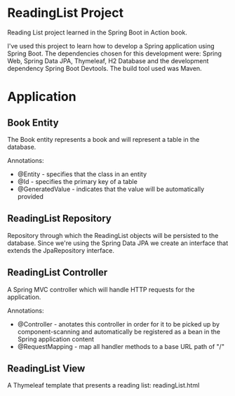 # ReadingList Project

Reading List project learned in the Spring Boot in Action book.

I've used this project to learn how to develop a Spring application using Spring Boot. The dependencies chosen for this development were: Spring Web, Spring Data JPA, Thymeleaf, H2 Database and the development dependency Spring Boot Devtools. The build tool used was Maven. 

# Application

## Book Entity

The Book entity represents a book and will represent a table in the database.

Annotations:
* @Entity - specifies that the class in an entity
* @Id - specifies the primary key of a table
* @GeneratedValue - indicates that the value will be automatically provided

## ReadingList Repository

Repository through which the ReadingList objects will be persisted to the database. Since we're using the Spring Data JPA we create an interface that extends the JpaRepository interface.

## ReadingList Controller

A Spring MVC controller which will handle HTTP requests for the application.

Annotations:
* @Controller - anotates this controller in order for it to be picked up by component-scanning and automatically be registered as a bean in the Spring application content
* @RequestMapping - map all handler methods to a base URL path of "/" 

## ReadingList View

A Thymeleaf template that presents a reading list: readingList.html

